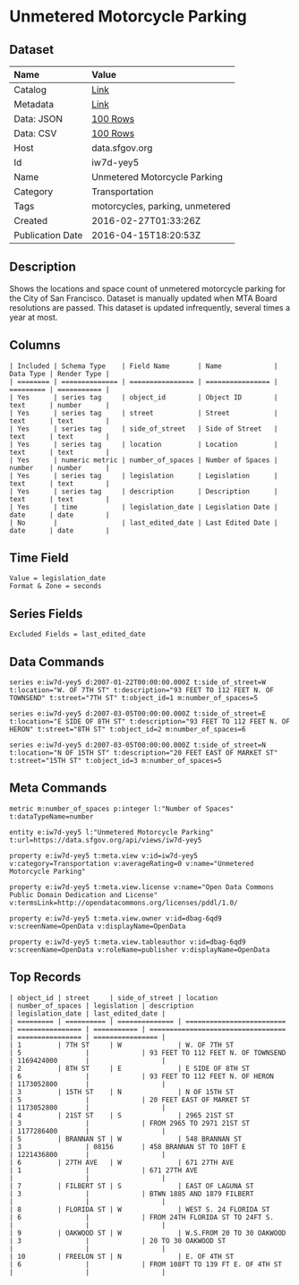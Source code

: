 # Unmetered Motorcycle Parking

## Dataset

| Name | Value |
| :--- | :---- |
| Catalog | [Link](https://catalog.data.gov/dataset/unmetered-motorcycle-parking) |
| Metadata | [Link](https://data.sfgov.org/api/views/iw7d-yey5) |
| Data: JSON | [100 Rows](https://data.sfgov.org/api/views/iw7d-yey5/rows.json?max_rows=100) |
| Data: CSV | [100 Rows](https://data.sfgov.org/api/views/iw7d-yey5/rows.csv?max_rows=100) |
| Host | data.sfgov.org |
| Id | iw7d-yey5 |
| Name | Unmetered Motorcycle Parking |
| Category | Transportation |
| Tags | motorcycles, parking, unmetered |
| Created | 2016-02-27T01:33:26Z |
| Publication Date | 2016-04-15T18:20:53Z |

## Description

Shows the locations and space count of unmetered motorcycle parking for the City of San Francisco. Dataset is manually updated when MTA Board resolutions are passed. This dataset is updated infrequently, several times a year at most.

## Columns

```ls
| Included | Schema Type    | Field Name       | Name             | Data Type | Render Type |
| ======== | ============== | ================ | ================ | ========= | =========== |
| Yes      | series tag     | object_id        | Object ID        | text      | number      |
| Yes      | series tag     | street           | Street           | text      | text        |
| Yes      | series tag     | side_of_street   | Side of Street   | text      | text        |
| Yes      | series tag     | location         | Location         | text      | text        |
| Yes      | numeric metric | number_of_spaces | Number of Spaces | number    | number      |
| Yes      | series tag     | legislation      | Legislation      | text      | text        |
| Yes      | series tag     | description      | Description      | text      | text        |
| Yes      | time           | legislation_date | Legislation Date | date      | date        |
| No       |                | last_edited_date | Last Edited Date | date      | date        |
```

## Time Field

```ls
Value = legislation_date
Format & Zone = seconds
```

## Series Fields

```ls
Excluded Fields = last_edited_date
```

## Data Commands

```ls
series e:iw7d-yey5 d:2007-01-22T00:00:00.000Z t:side_of_street=W t:location="W. OF 7TH ST" t:description="93 FEET TO 112 FEET N. OF TOWNSEND" t:street="7TH ST" t:object_id=1 m:number_of_spaces=5

series e:iw7d-yey5 d:2007-03-05T00:00:00.000Z t:side_of_street=E t:location="E SIDE OF 8TH ST" t:description="93 FEET TO 112 FEET N. OF HERON" t:street="8TH ST" t:object_id=2 m:number_of_spaces=6

series e:iw7d-yey5 d:2007-03-05T00:00:00.000Z t:side_of_street=N t:location="N OF 15TH ST" t:description="20 FEET EAST OF MARKET ST" t:street="15TH ST" t:object_id=3 m:number_of_spaces=5
```

## Meta Commands

```ls
metric m:number_of_spaces p:integer l:"Number of Spaces" t:dataTypeName=number

entity e:iw7d-yey5 l:"Unmetered Motorcycle Parking" t:url=https://data.sfgov.org/api/views/iw7d-yey5

property e:iw7d-yey5 t:meta.view v:id=iw7d-yey5 v:category=Transportation v:averageRating=0 v:name="Unmetered Motorcycle Parking"

property e:iw7d-yey5 t:meta.view.license v:name="Open Data Commons Public Domain Dedication and License" v:termsLink=http://opendatacommons.org/licenses/pddl/1.0/

property e:iw7d-yey5 t:meta.view.owner v:id=dbag-6qd9 v:screenName=OpenData v:displayName=OpenData

property e:iw7d-yey5 t:meta.view.tableauthor v:id=dbag-6qd9 v:screenName=OpenData v:roleName=publisher v:displayName=OpenData
```

## Top Records

```ls
| object_id | street     | side_of_street | location                  | number_of_spaces | legislation | description                        | legislation_date | last_edited_date | 
| ========= | ========== | ============== | ========================= | ================ | =========== | ================================== | ================ | ================ | 
| 1         | 7TH ST     | W              | W. OF 7TH ST              | 5                |             | 93 FEET TO 112 FEET N. OF TOWNSEND | 1169424000       |                  | 
| 2         | 8TH ST     | E              | E SIDE OF 8TH ST          | 6                |             | 93 FEET TO 112 FEET N. OF HERON    | 1173052800       |                  | 
| 3         | 15TH ST    | N              | N OF 15TH ST              | 5                |             | 20 FEET EAST OF MARKET ST          | 1173052800       |                  | 
| 4         | 21ST ST    | S              | 2965 21ST ST              | 3                |             | FROM 2965 TO 2971 21ST ST          | 1177286400       |                  | 
| 5         | BRANNAN ST | W              | 548 BRANNAN ST            | 3                | 08156       | 458 BRANNAN ST TO 10FT E           | 1221436800       |                  | 
| 6         | 27TH AVE   | W              | 671 27TH AVE              | 1                |             | 671 27TH AVE                       |                  |                  | 
| 7         | FILBERT ST | S              | EAST OF LAGUNA ST         | 3                |             | BTWN 1885 AND 1879 FILBERT         |                  |                  | 
| 8         | FLORIDA ST | W              | WEST S. 24 FLORIDA ST     | 6                |             | FROM 24TH FLORIDA ST TO 24FT S.    |                  |                  | 
| 9         | OAKWOOD ST | W              | W.S.FROM 20 TO 30 OAKWOOD | 3                |             | 20 TO 30 OAKWOOD ST                |                  |                  | 
| 10        | FREELON ST | N              | E. OF 4TH ST              | 6                |             | FROM 108FT TO 139 FT E. OF 4TH ST  |                  |                  | 
```